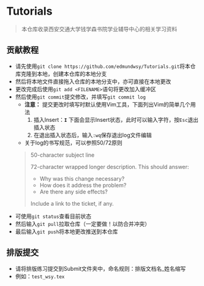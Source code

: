 # Tutorials
> 本仓库收录西安交通大学钱学森书院学业辅导中心的相关学习资料

## 贡献教程

- 请先使用`git clone https://github.com/edmundwsy/Tutorials.git`将本仓库克隆到本地，创建本仓库的本地分支
- 然后将本地文件直接拖入仓库的本地分支中，亦可直接在本地更改
- 更改完成后使用`git add <FILENAME>`语句将更改加入缓冲区
- 然后使用`git commit`提交修改，并填写`git commit log`
    - **注意：** 提交更改时填写时默认使用Vim工具，下面列出Vim的简单几个用法
        1. 插入Insert：**`I`**  下面会显示Insert状态，此时可以输入字符，按`Esc`退出插入状态
        2. 在退出插入状态后，输入`:wq`保存退出log文件编辑
    - 关于log的书写规范，可以参照50/72原则 
    > 50-character subject line
    >
    > 72-character wrapped longer description. This should answer:
    >
    > * Why was this change necessary?
    > * How does it address the problem?
    > * Are there any side effects?
    >
    > Include a link to the ticket, if any.
- 可使用`git status`查看目前状态
- 然后输入`git pull`拉取仓库（一定要做！以防合并冲突）
- 最后输入`git push`将本地更改推送到本仓库

## 排版提交

 - 请将排版练习提交到Submit文件夹中，命名规则：排版文档名_姓名缩写
 - 例如：`test_wsy.tex`


